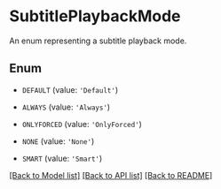 # SubtitlePlaybackMode

An enum representing a subtitle playback mode.

## Enum

* `DEFAULT` (value: `'Default'`)

* `ALWAYS` (value: `'Always'`)

* `ONLYFORCED` (value: `'OnlyForced'`)

* `NONE` (value: `'None'`)

* `SMART` (value: `'Smart'`)

[[Back to Model list]](../README.md#documentation-for-models) [[Back to API list]](../README.md#documentation-for-api-endpoints) [[Back to README]](../README.md)


